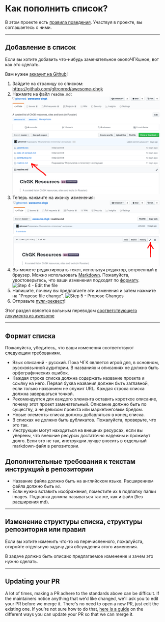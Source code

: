 # Как пополнить список?

В этом проекте есть [правила поведения](code-of-conduct.md). Участвуя в проекте, вы соглашаетесь с ними.

---

## Добавление в список

Если вы хотите добавить что-нибудь замечательное околоЧГКшное, вот как это сделать.

Вам нужен [аккаунт на Github](https://github.com/join)!

1. Зайдите на страницу со списком: https://github.com/gltronred/awesome-chgk
2. Нажмите на файл `readme.md`: ![Шаг 2 - Нажать Readme.md](images/contributing/contribute1.png)
3. Теперь нажмите на иконку изменения: ![Шаг 3 - Нажать на Редактировать](images/contributing/contribute2.png)
4. Вы можете редактировать текст, используя редактор, встроенный в браузер. Можно использовать [Markdown](https://help.github.com/articles/github-flavored-markdown/). Пожалуйста, удостоверьтесь, что ваши изменения подходят по [формату](#формат-списка). ![Step 4 - Edit the file](https://cloud.githubusercontent.com/assets/170270/9402932/7301c3a0-480c-11e5-81f5-7e343b71674f.png)
5. Напишите, почему вы предлагаете эти изменения и затем нажмите на "Propose file change". ![Step 5 - Propose Changes](https://cloud.githubusercontent.com/assets/170270/9402937/7dd0652a-480c-11e5-9138-bd14244593d5.png)
6. Отправьте [пулл-реквест](https://help.github.com/articles/using-pull-requests/)!

Этот раздел является вольным переводом [соответствующего документа из
awesome](https://github.com/sindresorhus/awesome/blob/master/contributing.md)

---

## Формат списка

Пожалуйста, убедитесь, что ваши изменения соответствуют следующим требованиям.

- Язык описаний - русский. Пока ЧГК является игрой для, в основном, русскоязычной аудитории. В названиях и описаниях не должно быть орфографических ошибок.
- Каждая строка списка должна содержать название проекта и ссылку на него. Первая буква названия должен быть заглавной, если только названием не служит URL. Каждая строка списка должна завершаться точкой.
- Рекомендуется для каждого элемента оставить короткое описание, почему этот проект замечательный. Описание должно быть по существу, а не девизом проекта или маркетинговым бредом.
- Новые элементы списка должны добавляться в конец списка.
- В списках не должно быть дубликатов. Пожалуйста, проверьте, что это так.
- Инструкции могут находиться на внешних ресурсах, если вы уверены, что внешние ресурсы достаточно надежны и проживут долго. Если это не так, инструкции лучше вносить в отдельный markdown-файл в репозитории.

## Дополнительные требования к текстам инструкций в репозитории

- Название файла должно быть на английском языке. Расширением файла должно быть `md`.
- Если нужно вставить изображения, поместите их в подпапку папки images. Подпапка должна называться так же, как и файл (без расширения md).

---

## Изменение структуры списка, структуры репозитория или правил

Если вы хотите изменить что-то из перечисленного, пожалуйста, откройте отдельную задачу для обсуждения этого изменения. 

В задаче должно быть описано предлагаемое изменение и зачем это нужно сделать.

---

## Updating your PR

A lot of times, making a PR adhere to the standards above can be difficult.
If the maintainers notice anything that we'd like changed, we'll ask you to
edit your PR before we merge it. There's no need to open a new PR, just edit
the existing one. If you're not sure how to do that,
[here is a guide](https://github.com/RichardLitt/knowledge/blob/master/github/amending-a-commit-guide.md)
on the different ways you can update your PR so that we can merge it.
